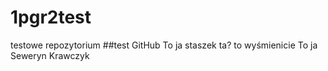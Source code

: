 # 1pgr2test
testowe repozytorium
##test GitHub 
To ja staszek
ta? to wyśmienicie
To ja Seweryn Krawczyk